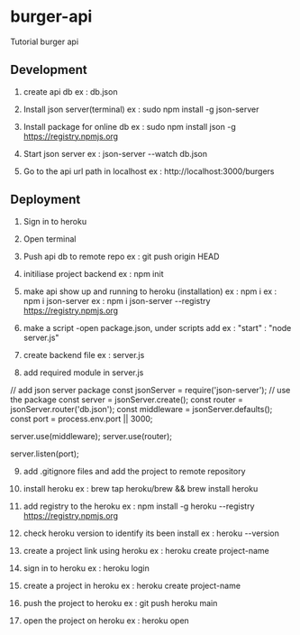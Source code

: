 # burger-api
Tutorial burger api

## Development

1. create api db
ex : db.json

2. Install json server(terminal)
ex : sudo npm install -g json-server 

3. Install package for online db
ex : sudo npm install json -g https://registry.npmjs.org

4. Start json server
ex : json-server --watch db.json

5. Go to the api url path in localhost
ex : http://localhost:3000/burgers

## Deployment

1. Sign in to heroku
2. Open terminal
3. Push api db to remote repo
ex : git push origin HEAD
4. initiliase project backend
ex : npm init
5. make api show up and running to heroku (installation)
ex : npm i
ex : npm i json-server
ex : npm i json-server --registry https://registry.npmjs.org

6. make a script
-open package.json, under scripts add
ex : "start" : "node server.js"
7. create backend file
ex : server.js
8. add required module in server.js

// add json server package
const jsonServer = require('json-server');
// use the package
const server = jsonServer.create();
const router = jsonServer.router('db.json');
const middleware = jsonServer.defaults();
const port = process.env.port || 3000;

server.use(middleware);
server.use(router);

server.listen(port);

9. add .gitignore files and add the project to remote repository

10. install heroku
ex : brew tap heroku/brew && brew install heroku

11. add registry to the heroku
ex : npm install -g heroku --registry https://registry.npmjs.org

12. check heroku version to identify its been install
ex : heroku --version

13. create a project link using heroku
ex : heroku create project-name

14. sign in to heroku
ex : heroku login

15. create a project in heroku
ex : heroku create project-name

16. push the project to heroku
ex : git push heroku main

17. open the project on heroku
ex : heroku open
